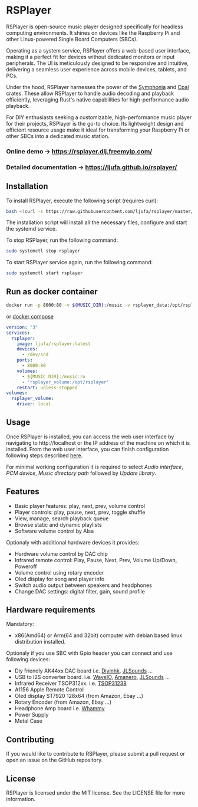 # RSPlayer
RSPlayer is open-source music player designed specifically for headless computing environments. It shines on devices like the Raspberry Pi and other Linux-powered Single Board Computers (SBCs).

Operating as a system service, RSPlayer offers a web-based user interface, making it a perfect fit for devices without dedicated monitors or input peripherals. The UI is meticulously designed to be responsive and intuitive, delivering a seamless user experience across mobile devices, tablets, and PCs.

Under the hood, RSPlayer harnesses the power of the [Symphonia](https://github.com/pdeljanov/Symphonia) and [Cpal](https://github.com/rustaudio/cpal) crates. These allow RSPlayer to handle audio decoding and playback efficiently, leveraging Rust's native capabilities for high-performance audio playback.

For DIY enthusiasts seeking a customizable, high-performance music player for their projects, RSPlayer is the go-to choice. Its lightweight design and efficient resource usage make it ideal for transforming your Raspberry Pi or other SBCs into a dedicated music station.

### Online demo -> https://rsplayer.dlj.freemyip.com/
### Detailed documentation -> https://ljufa.github.io/rsplayer/

## Installation
To install RSPlayer, execute the following script (requires curl):
```bash
bash <(curl -s https://raw.githubusercontent.com/ljufa/rsplayer/master/install.sh)
```
The installation script will install all the necessary files, configure and start the systemd service.

To stop RSPlayer, run the following command:
```bash
sudo systemctl stop rsplayer
```
To start RSPlayer service again, run the following command:
```bash
sudo systemctl start rsplayer
```
## Run as docker container
```bash
docker run -p 8000:80 -v ${MUSIC_DIR}:/music -v rsplayer_data:/opt/rsplayer --device /dev/snd -it --rm ljufa/rsplayer:latest
```
or [docker compose](docker-compose.yaml)
```yaml
version: "3"
services:
  rsplayer:
    image: ljufa/rsplayer:latest
    devices:
      - /dev/snd
    ports:
      - 8000:80
    volumes:
      - ${MUSIC_DIR}:/music:ro
      - 'rsplayer_volume:/opt/rsplayer'
    restart: unless-stopped
volumes:
  rsplayer_volume:
    driver: local

```

## Usage
Once RSPlayer is installed, you can access the web user interface by navigating to http://localhost or the IP address of the machine on which it is installed. From the web user interface, you can finish configuration following steps described [here](https://ljufa.github.io/rsplayer/#/?id=basic-configuration).

For minimal working configuration it is required to select *Audio interface*, *PCM device*, *Music directory path* followed by *Update library*.

## Features
* Basic player features: play, next, prev, volume control
* Player controls: play, pause, next, prev, toggle shuffle
* View, manage, search playback queue
* Browse static and dynamic playlists
* Software volume control by Alsa

Optionaly with additional hardware devices it provides:
* Hardware volume control by DAC chip
* Infrared remote control: Play, Pause, Next, Prev, Volume Up/Down, Poweroff
* Volume control using rotary encoder
* Oled display for song and player info
* Switch audio output between speakers and headphones
* Change DAC settings: digital filter, gain, sound profile

 ## Hardware requirements
Mandatory:
* x86(Amd64) or Arm(64 and 32bit) computer with debian based linux distribution installed.

Optionaly if you use SBC with Gpio header you can connect and use following devices:
* Diy friendly AK44xx DAC board i.e. [Diyinhk](https://www.diyinhk.com/shop/audio-kits/), [JLSounds](http://jlsounds.com/products.html) ...
* USB to I2S converter board. i.e. [WaveIO](https://luckit.biz/), [Amanero](https://amanero.com/), [JLSounds](http://jlsounds.com/products.html) ...
* Infrared Receiver TSOP312xx. i.e. [TSOP31238](https://eu.mouser.com/ProductDetail/Vishay-Semiconductors/TSOP31238?qs=5rGgbCH0pB1jaK4I0GvRsw%3D%3D)
* A1156 Apple Remote Control
* Oled display ST7920 128x64 (from Amazon, Ebay ...)
* Rotary Encoder (from Amazon, Ebay ...)
* Headphone Amp board i.e. [Whammy](https://diyaudiostore.com/products/whammy-completion-kit?_pos=3&_sid=bf6542f23&_ss=r)
* Power Supply
* Metal Case

## Contributing
If you would like to contribute to RSPlayer, please submit a pull request or open an issue on the GitHub repository.

## License
RSPlayer is licensed under the MIT license. See the LICENSE file for more information.
